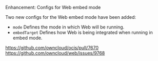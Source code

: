 Enhancement: Configs for Web embed mode

Two new configs for the Web embed mode have been added:

* `mode` Defines the mode in which Web will be running.
* `embedTarget` Defines how Web is being integrated when running in embed mode.

https://github.com/owncloud/ocis/pull/7670
https://github.com/owncloud/web/issues/9768
